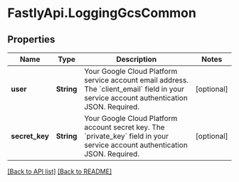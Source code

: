 # FastlyApi.LoggingGcsCommon

## Properties

Name | Type | Description | Notes
------------ | ------------- | ------------- | -------------
**user** | **String** | Your Google Cloud Platform service account email address. The &#x60;client_email&#x60; field in your service account authentication JSON. Required. | [optional] 
**secret_key** | **String** | Your Google Cloud Platform account secret key. The &#x60;private_key&#x60; field in your service account authentication JSON. Required. | [optional] 



[[Back to API list]](../../README.md#endpoints) [[Back to README]](../../README.md)
